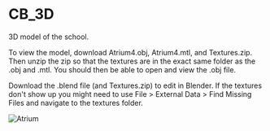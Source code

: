 # CB_3D
3D model of the school.

To view the model, download Atrium4.obj, Atrium4.mtl, and Textures.zip. Then unzip the zip so that the textures are in the exact same folder as the .obj and .mtl. You should then be able to open and view the .obj file.

Download the .blend file (and Textures.zip) to edit in Blender. If the textures don't show up you might need to use File > External Data > Find Missing Files and navigate to the textures folder.

![Atrium](https://agentxindustries.neocities.org/Atrium/Screenshot%202020%20Apr%2008%2017-42-56.png)

